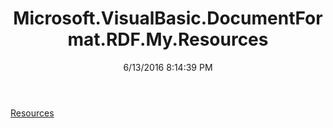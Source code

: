 ﻿---
title: Microsoft.VisualBasic.DocumentFormat.RDF.My.Resources
date: 6/13/2016 8:14:39 PM
---

[Resources](T-Microsoft.VisualBasic.DocumentFormat.RDF.My.Resources.Resources.html)
